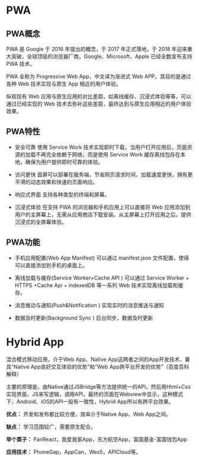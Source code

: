 # PWA
## PWA概念
PWA 是 Google 于 2016 年提出的概念，于 2017 年正式落地，于 2018 年迎来重大突破，全球顶级的浏览器厂商，Google、Microsoft、Apple 已经全数宣布支持 PWA 技术。

PWA 全称为 Progressive Web App，中文译为渐进式 Web APP，其目的是通过各种 Web 技术实现与原生 App 相近的用户体验。

纵观现有 Web 应用与原生应用的对比差距，如离线缓存、沉浸式体验等等，可以通过已经实现的 Web 技术去弥补这些差距，最终达到与原生应用相近的用户体验效果。

## PWA特性
- 安全可靠
使用 Service Work 技术实现即时下载，当用户打开应用后，页面资源的加载不再完全依赖于网络，而是使用 Service Work 缓存离线包存在本地，确保为用户提供即时可靠的体验。

- 访问更快
首屏可以部署在服务端，节省网页请求时间，加载速度更快，拥有更平滑的动态效果和快速的页面响应。

- 响应式界面
支持各种类型的终端和屏幕。

- 沉浸式体验
在支持 PWA 的浏览器和手机应用上可以直接将 Web 应用添加到用户的主屏幕上，无需从应用商店下载安装。从主屏幕上打开应用之后，提供沉浸式的全屏幕体验。

## PWA功能
- 手机应用配置(Web App Manifest)
可以通过 manifest.json 文件配置，使得可以直接添加到手机的桌面上。

- 离线加载与缓存(Service Worker+Cache API )
可以通过 Service Worker + HTTPS +Cache Api + indexedDB 等一系列 Web 技术实现离线加载和缓存。

- 消息推动与通知(Push&Notification )
实现实时的消息推送与通知

- 数据及时更新(Background Sync )
后台同步，数据及时更新

# Hybrid App
混合模式移动应用，介于Web App、Native App这两者之间的App开发技术，兼具“Native App良好交互体验的优势”和“Web App跨平台开发的优势”（百度百科解释）

主要的原理是，由Native通过JSBridge等方法提供统一的API，然后用Html+Css实现界面，JS来写逻辑，调用API，最终的页面在Webview中显示，这种模式下，Android、iOS的API一般有一致性，Hybrid App所以有跨平台效果。

**优点：** 开发和发布都比较方便，效率介于Native App、Web App之间。

**缺点：** 学习范围较广，需要原生配合。

**举个栗子：** FanReact，我爱我家App，东方航空App，富国基金-富国钱包App

**应用技术：** PhoneGap，AppCan，Wex5，APICloud等。
